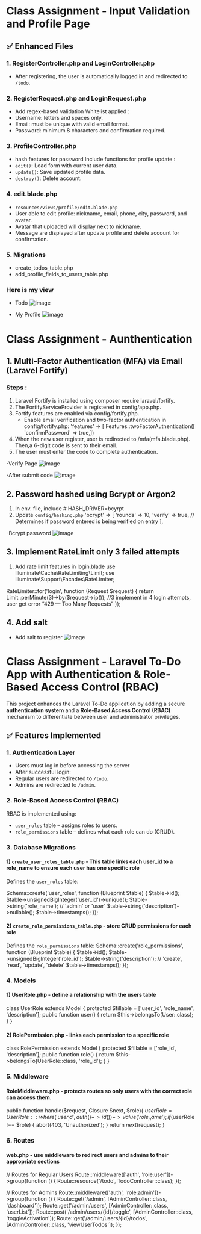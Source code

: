 # Class Assignment - Input Validation and Profile Page

## ✅ Enhanced Files

### 1. **RegisterController.php and LoginController.php**
- After registering, the user is automatically logged in and redirected to `/todo`.

### 2. **RegisterRequest.php and LoginRequest.php**
- Add regex-based validation
  Whitelist applied :
- Username: letters and spaces only.
- Email: must be unique with valid email format.
- Password: minimum 8 characters and confirmation required.

### 3. **ProfileController.php**
- hash features for password
Include functions for profile update :
- `edit()`: Load form with current user data.
- `update()`: Save updated profile data.
- `destroy()`: Delete account.
 
### 4. **edit.blade.php**
- `resources/views/profile/edit.blade.php`
- User able to edit profile: nickname, email, phone, city, password, and avatar.
- Avatar that uploaded will display next to nickname.
- Message are displayed after update profile and delete account for confirmation.

### 5. **Migrations**
- create_todos_table.php
- add_profile_fields_to_users_table.php

### Here is my view
- Todo
![image](https://github.com/user-attachments/assets/46cb9f7a-b031-4e9f-880f-38edd53a753b)

- My Profile 
![image](https://github.com/user-attachments/assets/39cdb8d1-d851-41f6-804a-102472ba0559)

# Class Assignment - Aunthentication

## 1. Multi-Factor Authentication (MFA) via Email (Laravel Fortify)
### Steps : 
1. Laravel Fortify is installed using composer require laravel/fortify.
2. The FortifyServiceProvider is registered in config/app.php.
3. Fortify features are enabled via config/fortify.php.
    - Enable email verification and two-factor authentication in config/fortify.php:
    'features' => [
    Features::twoFactorAuthentication([
        'confirmPassword' => true,])
5. When the new user register, user is redirected to /mfa(mfa.blade.php). Then,a 6-digit code is sent to their email.
7. The user must enter the code to complete authentication.

-Verify Page
![image](https://github.com/user-attachments/assets/afd4f0be-d074-4202-a2c7-81ea8449a9bd)

-After submit code
![image](https://github.com/user-attachments/assets/29ce65bd-24c6-43e4-8ea2-9d9bb584bd63)
## 2. Password hashed using Bcrypt or Argon2
1. In env. file, include # HASH_DRIVER=bcyrpt
2. Update `config/hashing.php`
   'bcrypt' => [
 'rounds' => 10, 
 'verify' => true, // Determines if password entered is being verified on entry
],
   
-Bcrypt password
![image](https://github.com/user-attachments/assets/6e148994-756b-4458-a74f-631d802e0806)

## 3. Implement RateLimit only 3 failed attempts
1. Add rate limit features in login.blade
   use Illuminate\Cache\RateLimiting\Limit;
use Illuminate\Support\Facades\RateLimiter;

RateLimiter::for('login', function (Request $request) {
    return Limit::perMinute(3)->by($request->ip()); //3 implement in 4 login attempts, user get error “429 — Too Many Requests”
});

## 4. Add salt
- Add salt to register
![image](https://github.com/user-attachments/assets/c7338384-d39a-41b9-b94c-2af6a87e49c6)

# Class Assignment - Laravel To-Do App with Authentication & Role-Based Access Control (RBAC)

This project enhances the Laravel To-Do application by adding a secure **authentication system** and a **Role-Based Access Control (RBAC)** mechanism to differentiate between user and administrator privileges.

## ✅ Features Implemented

### 1. Authentication Layer
- Users must log in before accessing the server
- After successful login:
- Regular users are redirected to `/todo`.
- Admins are redirected to `/admin`.

### 2. Role-Based Access Control (RBAC)
RBAC is implemented using:
- `user_roles` table – assigns roles to users.
- `role_permissions` table – defines what each role can do (CRUD).

### 3. Database Migrations
#### 1) `create_user_roles_table.php` - This table links each user_id to a role_name to ensure each user has one specific role
Defines the `user_roles` table:

Schema::create('user_roles', function (Blueprint $table) {
    $table->id();
    $table->unsignedBigInteger('user_id')->unique();
    $table->string('role_name'); // 'admin' or 'user'
    $table->string('description')->nullable();
    $table->timestamps();
});

#### 2) `create_role_permissions_table.php` - store CRUD permissions for each role
Defines the `role_permissions` table:
Schema::create('role_permissions', function (Blueprint $table) {
    $table->id();
    $table->unsignedBigInteger('role_id');
    $table->string('description'); // 'create', 'read', 'update', 'delete'
    $table->timestamps();
});

### 4. Models
#### 1) UserRole.php - define a relationship with the users table
class UserRole extends Model {
    protected $fillable = ['user_id', 'role_name', 'description'];
    public function user() {
        return $this->belongsTo(User::class);
    }
}

#### 2) RolePermission.php - links each permission to a specific role
class RolePermission extends Model {
    protected $fillable = ['role_id', 'description'];
    public function role() {
        return $this->belongsTo(UserRole::class, 'role_id');
    }
}

### 5. Middleware
#### RoleMiddleware.php - protects routes so only users with the correct role can access them. 
public function handle($request, Closure $next, $role){
    $userRole = UserRole::where('user_id', auth()->id())->value('role_name');
    if ($userRole !== $role) {
        abort(403, 'Unauthorized');
    }
    return $next($request);
}

### 6. Routes
#### web.php - use middleware to redirect users and admins to their appropriate sections
// Routes for Regular Users
Route::middleware(['auth', 'role:user'])->group(function () {
    Route::resource('/todo', TodoController::class);
});

// Routes for Admins
Route::middleware(['auth', 'role:admin'])->group(function () {
    Route::get('/admin', [AdminController::class, 'dashboard']);
    Route::get('/admin/users', [AdminController::class, 'userList']);
    Route::post('/admin/users/{id}/toggle', [AdminController::class, 'toggleActivation']);
    Route::get('/admin/users/{id}/todos', [AdminController::class, 'viewUserTodos']);
});
